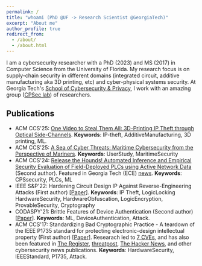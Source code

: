 ```yaml
---
permalink: /
title: "whoami (PhD @UF -> Research Scientist @GeorgiaTech)"
excerpt: "About me"
author_profile: true
redirect_from: 
  - /about/
  - /about.html
---
```


<!-- I am a PhD alum (advised by Dr. Thomas Shrimpton) of FICS Research, University of Florida (USA). I hold an MS in Computer Science from University of Florida, and a BTech in Computer Science from NIT Rourkela (India). After my BTech, I worked as an engineer for Samsung Research Institute, Noida for two years followed by a two year teaching stint at KIIT, Bhubaneswar (my hometown). At Samsung, my work involved understanding the working of various FM drivers (e.g., Marvell, CSR) and solving bugs along with working on code optimization and stabilization. At KIIT, I taught  undergraduate students Programming in C, Computer Security. -->

I am a cybersecurity researcher with a PhD (2023) and MS (2017) in Computer Science from the University of Florida. My research focus is on supply-chain security in different domains (integrated circuit, additive manufacturing aka 3D printing, etc) and cyber-physical systems security. At Georgia Tech's [School of Cybersecurity & Privacy](https://scp.cc.gatech.edu/), I work with an amazing group ([CPSec lab](https://sites.gatech.edu/capcpsec/people/)) of researchers.
<!--After obtaining my Bachelors degree from NIT Rourkela (India), I worked as an engineer for Samsung Research Institute, Noida (India) for two years followed by a two year teaching stint at KIIT, Bhubaneswar (India). At Samsung, my work involved understanding the working of various FM drivers (e.g., Marvell, CSR) and solving bugs along with working on code optimization and stabilization. At KIIT, I taught  undergraduate students Programming in C, Computer Security. -->

<!-- Life outside work and research: I love sports (tennis, table tennis/ping pong and cricket), write poems and songs occasionally, and like cooking (of course, eating too).-->
## Publications
- ACM CCS'25: [One Video to Steal Them All: 3D-Printing IP Theft through Optical Side-Channels](https://arxiv.org/abs/2506.21897). **Keywords**: IP-theft, AdditiveManufacturing, 3D printing, ML.
- ACM CCS'25: [A Sea of Cyber Threats: Maritime Cybersecurity from the Perspective of Mariners](https://arxiv.org/abs/2506.15842). **Keywords**: UserStudy, MaritimeSecurity
- ACM CCS'24: [Release the Hounds! Automated Inference and Empirical Security Evaluation of Field-Deployed PLCs using Active Network Data](https://www.sigsac.org/ccs/CCS2024/program/accepted-papers.html) (Second author). Featured in Georgia Tech (ECE) [news](https://ece.gatech.edu/news/2024/10/new-algorithm-identifies-increase-critical-infrastructure-security-vulnerabilities-0). **Keywords**: CPSsecurity, PLCs, ML 
- IEEE S&P'22: Hardening Circuit Design IP Against Reverse-Engineering Attacks (First author) [[Paper]](https://eprint.iacr.org/2021/456.pdf). **Keywords**: IP Theft, LogicLocking HardwareSecurity, HardwareObfuscation, LogicEncryption, ProvableSecurity, Cryptography
- CODASPY'21: Brittle Features of Device Authentication (Second author) [[Paper]](https://dl.acm.org/doi/abs/10.1145/3422337.3447842). **Keywords**: ML, DeviceAuthentication, Attack.
- ACM CCS'17: Standardizing Bad Cryptographic Practice - A teardown of the IEEE P1735 standard for protecting electronic-design intellectual property (First author) [[Paper]](https://acmccs.github.io/papers/p1533-chhotarayA.pdf). Researach led to [7 CVEs](http://www.kb.cert.org/vuls/id/739007), and has also been featured in [The Register](https://www.theregister.co.uk/2017/11/07/ieee_p1735_chip_design_insecurity/), [threatpost](https://threatpost.com/us-cert-warns-of-crypto-bugs-in-ieee-standard/128784/), [The Hacker News](https://thehackernews.com/2017/11/ieee-p1735-ip-encryption.html), and other cybersecurity news publications. **Keywords**: HardwareSecurity, IEEEStandard, P1735, Attack.


<!-- ## More about my research on IC Supply Chain Security
The modern multi-billion-dollar integrated-circuit supply chain is global and distributed as different entities come together to produce a packaged integrated circuit. Developers of these integrated circuits or IP authors as they are otherwise known, spend lots of time, money and effort to come up with an efficient design of an integrated circuit. Therefore, IC designs are considered as intellectual properties of IP authors, and security mechanisms are needed to prevent adversarial entities in the supply chain from stealing the circuit IPs. In my research, I use principles of modern cryptography to develop provably-secure defenses against IP theft.-->

<!-- A counterfeit electronic component is an electronic part that deviates from a legitimate part in terms of ownership, specification, functionality and performance. Production of counterfeit chips is a longstanding problem that remains on the rise. Economic loss due to counterfeiting has been reported as high as $169 billion. Considering the scale and impact of the counterfeit market, there is a need of designing techniques that prevent counterfeiting in every stage of the integrated-circuit supply chain. Researchers have been making significant efforts to provide solutions using cryptography. But, a lack of formal treatment in terms of modern cryptography leaves gaping holes in the existing solutions. My research is aimed at closing some of these holes (and finding new holes, if any) in a systematic and principled way.  -->

<!--In my CCS'17 paper ["Standardizing Bad Cryptographic Practice - A teardown of the IEEE P1735 standard for protecting electronic-design intellectual property"](https://acmccs.github.io/papers/p1533-chhotarayA.pdf), my co-authors (Adib Nahiyan, Dr. Domenic Forte, Dr. Thomas Shrimpton) and I found weaknesses in the IEEE P1735 standard that leads to efficient recovery of  plaintext circuit-design IP by  exploiting error messages that electronic-design and automation tools output during synthesis of encrypted circuit-design IPs. This work resulted in [7 Common Vulnerabilities and Exposures (CVE) entries in the Vulnerability Notes Database](http://www.kb.cert.org/vuls/id/739007) and was featured in [The Register](https://www.theregister.co.uk/2017/11/07/ieee_p1735_chip_design_insecurity/), [threatpost](https://threatpost.com/us-cert-warns-of-crypto-bugs-in-ieee-standard/128784/), [The Hacker News](https://thehackernews.com/2017/11/ieee-p1735-ip-encryption.html), and other cybersecurity news publications. Note that the IEEE P1735 standard was aimed at protecting the circuit-design IP of IP authors from other adversarial IP authors in the design phase.

In my IEEE S&P'22 paper ["Hardening Circuit Design IP Against Reverse-Engineering Attacks"](https://eprint.iacr.org/2021/456.pdf), my co-author (Dr. Thomas Shrimpton) and I gave provable-security foundations for design-hiding (DH) schemes that are used by IP authors to protect their circuit-design IPs from  adversarial foundries. We gave the first DH scheme that provably hides combinational/stateless circuits against honest-but-curious adversaries that try to reverse-engineer the full functionality of the hidden circuit.-->
